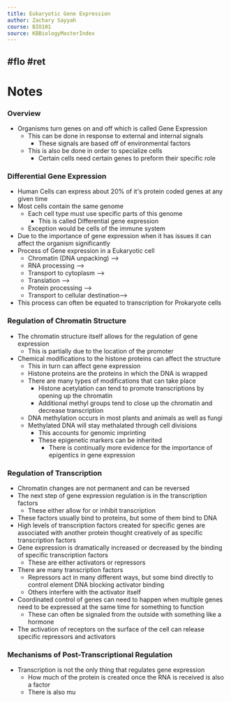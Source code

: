 ```yaml
---
title: Eukaryotic Gene Expression
author: Zachary Sayyah
course: BIO101
source: KBBiologyMasterIndex
---
```

#flo #ret
---

# Notes
### Overview
 - Organisms turn genes on and off which is called Gene Expression
	 - This can be done in response to external and internal signals
		 - These signals are based off of environmental factors
	 - This is also be done in order to specialize cells
		 - Certain cells need certain genes to preform their specific role

 ### Differential Gene Expression
  - Human Cells can express about 20% of it's protein coded genes at any given time
  - Most cells contain the same genome
	  - Each cell type must use specific parts of this genome
		  - This is called Differential gene expression
	  - Exception would be cells of the immune system
  - Due to the importance of gene expression when it has issues it can affect the organism significantly
  - Process of Gene expression in a Eukaryotic cell
	  - Chromatin (DNA unpacking) -->
	  - RNA processing -->
	  - Transport to cytoplasm -->
	  - Translation -->
	  - Protein processing -->
	  - Transport to cellular destination-->
  - This process can often be equated to transcription for Prokaryote cells

### Regulation of Chromatin Structure
 - The chromatin structure itself allows for the regulation of gene expression
	 - This is partially due to the location of the promoter
 - Chemical modifications to the histone proteins can affect the structure
	 - This in turn can affect gene expression
	 - Histone proteins are the proteins in which the DNA is wrapped
	 - There are many types of modifications that can take place
		 - Histone acetylation can tend to promote transcriptions by opening up the chromatin
		 - Additional methyl groups tend to close up the chromatin and decrease transcription
	 - DNA methylation occurs in most plants and animals as well as fungi
	 - Methylated DNA will stay methalated through cell divisions
		 - This accounts for genomic imprinting
		 - These epigenetic markers can be inherited
			 - There is continually more evidence for the importance of epigentics in gene expression
### Regulation of Transcription
 - Chromatin changes are not permanent and can be reversed
 - The next step of gene expression regulation is in the transcription factors
	 - These either allow for or inhibit transcription
 - These factors usually bind to proteins, but some of them bind to DNA
 - High levels of transcription factors created for specific genes are associated with another protein thought creatively of as specific transcription factors
 - Gene expression is dramatically increased or decreased by the binding of specific transcription factors
	 - These are either activators or repressors
 - There are many transcription factors
	 - Repressors act in many different ways, but some bind directly to control element DNA blocking activator binding
	 - Others interfere with the activator itself
  - Coordinated control of genes can need to happen when multiple genes need to be expressed at the same time for something to function
	  - These can often be signaled from the outside with something like a hormone
  - The activation of receptors on the surface of the cell can release specific repressors and activators
 
 ### Mechanisms of Post-Transcriptional Regulation
 - Transcription is not the only thing that regulates gene expression
	 - How much of the protein is created once the RNA is received is also a factor
	 - There is also mu